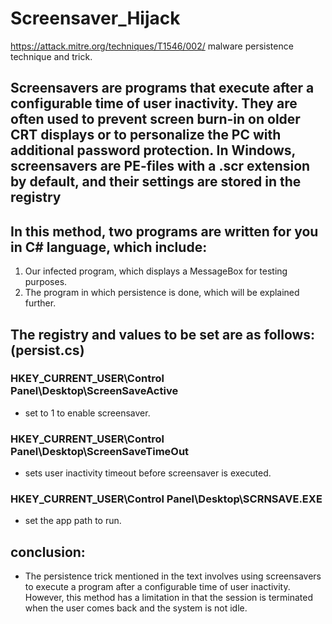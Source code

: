 # Screensaver_Hijack
https://attack.mitre.org/techniques/T1546/002/
malware persistence technique and trick.

## Screensavers are programs that execute after a configurable time of user inactivity. They are often used to prevent screen burn-in on older CRT displays or to personalize the PC with additional password protection. In Windows, screensavers are PE-files with a .scr extension by default, and their settings are stored in the registry


## In this method, two programs are written for you in C# language, which include:
 1. Our infected program, which displays a MessageBox for testing purposes.
 2. The program in which persistence is done, which will be explained further.
 


## The registry and values ​​to be set are as follows: (persist.cs)


### HKEY_CURRENT_USER\Control Panel\Desktop\ScreenSaveActive
- set to 1 to enable screensaver.
### HKEY_CURRENT_USER\Control Panel\Desktop\ScreenSaveTimeOut 
- sets user inactivity timeout before screensaver is executed.
### HKEY_CURRENT_USER\Control Panel\Desktop\SCRNSAVE.EXE 
- set the app path to run.

## conclusion:

  - The persistence trick mentioned in the text involves using screensavers to execute a program after a configurable time of user inactivity. However, this method has a limitation in that the session is terminated when the user comes back and the system is not idle.
